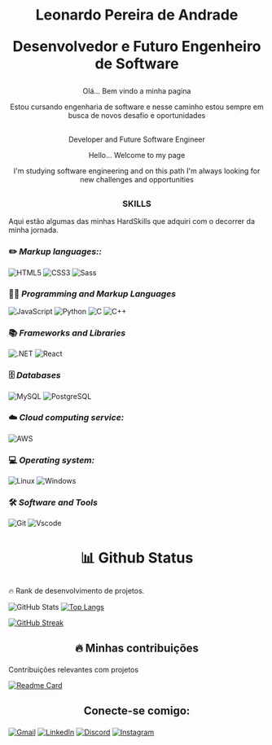 # <p align="center"> Leonardo Pereira de Andrade </p><p align="center"> Desenvolvedor e Futuro Engenheiro de Software </p> 
<p align="center"> Olá... Bem vindo a minha pagina </p>

<p align="center">Estou cursando engenharia de software e nesse caminho estou sempre em busca de novos desafio e oportunidades</p>

##

<p align="center"> Developer and Future Software Engineer</p> 
<p align="center"> Hello... Welcome to my page </p>

<p align="center">I'm studying software engineering and on this path I'm always looking for new challenges and opportunities</p>

##
### <p align="center"><b>SKILLS</b>

<p>Aqui estão algumas das minhas HardSkills que adquiri com o decorrer da minha jornada.</P>

###  ✏️ <b><i>Markup languages:: </i></b>
![HTML5](https://img.shields.io/badge/HTML5-E34F26?style=for-the-badge&logo=html5&logoColor=white) ![CSS3](https://img.shields.io/badge/CSS3-1572B6?style=for-the-badge&logo=css3&logoColor=white) ![Sass](https://img.shields.io/badge/Sass-000?style=for-the-badge&logo=sass)

### 👨‍💻 <b><i>Programming and Markup Languages</i></b>

![JavaScript](https://img.shields.io/badge/JavaScript-F7DF1E?style=for-the-badge&logo=javascript&logoColor=black) ![Python](https://img.shields.io/badge/python-3670A0?style=for-the-badge&logo=python&logoColor=ffdd54) ![C](https://img.shields.io/badge/C-00599C?style=for-the-badge&logo=c&logoColor=white) ![C++](https://img.shields.io/badge/C%2B%2B-00599C?style=for-the-badge&logo=c%2B%2B&logoColor=white)

###  📚 <b><i> Frameworks and Libraries</i></b>

![.NET](https://img.shields.io/badge/.NET-5C2D91?style=for-the-badge&logo=.net&logoColor=white) ![React](https://img.shields.io/badge/React-20232A?style=for-the-badge&logo=react&logoColor=61DAFB)

### 🗄️ <b><i>Databases </i></b>

![MySQL](https://img.shields.io/badge/MySQL-00000F?style=for-the-badge&logo=mysql&logoColor=white) ![PostgreSQL](https://img.shields.io/badge/PostgreSQL-000?style=for-the-badge&logo=postgresql)

### ☁️ <b><i>Cloud computing service:</i></b>

![AWS](https://img.shields.io/badge/AWS-000.svg?style=for-the-badge&logo=amazon-aws&logoColor=white)

### 💻 <b><i>Operating system: </i></b>

![Linux](https://img.shields.io/badge/Linux-000?style=for-the-badge&logo=linux&logoColor=FCC624) ![Windows](https://img.shields.io/badge/Windows-000?style=for-the-badge&logo=windows&logoColor=2CA5E0)

### 🛠️ <b><i> Software and Tools </i></b> 

![Git](https://img.shields.io/badge/GIT-E44C30?style=for-the-badge&logo=git&logoColor=white) ![Vscode](https://img.shields.io/badge/Vscode-007ACC?style=for-the-badge&logo=visual-studio-code&logoColor=white)

##

#  <p align="center">📊 Github Status</p>

<p> 🔥 Rank de desenvolvimento de projetos.</p>

<p align="center">

![GitHub Stats](https://github-readme-stats.vercel.app/api?username=Leonardo-PA&show_icons=true&theme=neon&count_&hide_title=true) [![Top Langs](https://github-readme-stats.vercel.app/api/top-langs/?username=Leonardo-PA&theme=neon&layout=compact)](https://github.com/anuraghazra/github-readme-stats/blob/master/themes/README.md)

</p>

[![GitHub Streak](https://streak-stats.demolab.com/?user=Leonardo-PA&theme=neon&background=000&border=30A3DC&dates=FFF)](https://git.io/streak-stats)

## <b><p align="center"> 🔥 Minhas contribuições</p></b>

<p>Contribuições relevantes com projetos</p> 

[![Readme Card](https://github-readme-stats.vercel.app/api/pin/?username=Leonardo-PA&repo=dio-lab-open-source&theme=neon)](https://github.com/Leonardo-PA/dio-lab-open-source)

## <b><p align="center"> Conecte-se comigo:</p></b>

[![Gmail](https://img.shields.io/badge/Gmail-333333?style=for-the-badge&logo=gmail&logoColor=red)](mailto:=leopdeandrade@gmail.com) 
[![LinkedIn](https://img.shields.io/badge/LinkedIn-0077B5?style=for-the-badge&logo=linkedin&logoColor=white)](https://www.linkedin.com/in/leonardo-pereira-de-andrade/) [![Discord](https://img.shields.io/badge/Discord-7289DA?style=for-the-badge&logo=discord&logoColor=white)](https://discord.com/channels/@orion1175/) [![Instagram](https://img.shields.io/badge/-Instagram-%23E4405F?style=for-the-badge&logo=instagram&logoColor=white)](https://www.instagram.com/leo.peandrande/)


